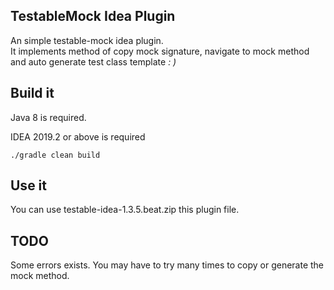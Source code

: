 TestableMock Idea Plugin
---

An simple testable-mock idea plugin.<br>
It implements method of copy mock signature, navigate to mock method and auto generate test class template
<em>: )</em>

## Build it

Java 8 is required.

IDEA 2019.2 or above is required

```shell script
./gradle clean build
```

## Use it
You can use testable-idea-1.3.5.beat.zip this plugin file.

## TODO
Some errors exists. You may have to try many times to copy or generate the mock method.



